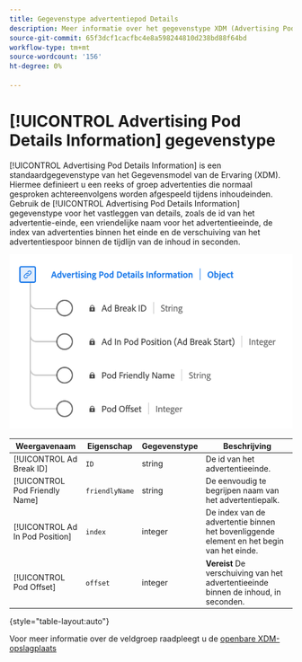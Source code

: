 ```yaml
---
title: Gegevenstype advertentiepod Details
description: Meer informatie over het gegevenstype XDM (Advertising Pod Details Information Experience Data Model).
source-git-commit: 65f3dcf1cacfbc4e8a598244810d238bd88f64bd
workflow-type: tm+mt
source-wordcount: '156'
ht-degree: 0%

---
```


# [!UICONTROL Advertising Pod Details Information] gegevenstype

[!UICONTROL Advertising Pod Details Information] is een standaardgegevenstype van het Gegevensmodel van de Ervaring (XDM). Hiermee definieert u een reeks of groep advertenties die normaal gesproken achtereenvolgens worden afgespeeld tijdens inhoudeinden. Gebruik de [!UICONTROL Advertising Pod Details Information] gegevenstype voor het vastleggen van details, zoals de id van het advertentie-einde, een vriendelijke naam voor het advertentieeinde, de index van advertenties binnen het einde en de verschuiving van het advertentiespoor binnen de tijdlijn van de inhoud in seconden.

![Een diagram van het gegevenstype Informatie over advertentiepod.](../images/data-types/advertising-pod-details-information.png)

| Weergavenaam | Eigenschap | Gegevenstype | Beschrijving |
|----------------------------|------------------------|-----------|-------------------------------------------------------|
| [!UICONTROL Ad Break ID] | `ID` | string | De id van het advertentieeinde. |
| [!UICONTROL Pod Friendly Name] | `friendlyName` | string | De eenvoudig te begrijpen naam van het advertentiepalk. |
| [!UICONTROL Ad In Pod Position] | `index` | integer | De index van de advertentie binnen het bovenliggende element en het begin van het einde. |
| [!UICONTROL Pod Offset] | `offset` | integer | **Vereist** De verschuiving van het advertentieeinde binnen de inhoud, in seconden. |

{style="table-layout:auto"}

Voor meer informatie over de veldgroep raadpleegt u de [openbare XDM-opslagplaats](https://github.com/adobe/xdm/blob/master/components/datatypes/advertisingpoddetails.schema.json)
